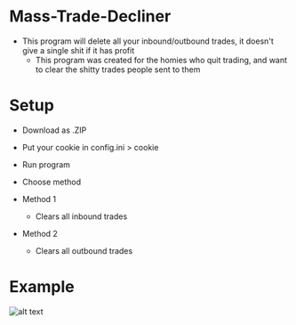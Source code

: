 # Mass-Trade-Decliner

- This program will delete all your inbound/outbound trades, it doesn't give a single shit if it has profit
  - This program was created for the homies who quit trading, and want to clear the shitty trades people sent to them

# Setup

- Download as .ZIP
- Put your cookie in config.ini > cookie

- Run program
- Choose method

- Method 1
  - Clears all inbound trades

- Method 2
  - Clears all outbound trades

# Example

![alt text](https://cdn.discordapp.com/attachments/698329423715369042/960909110805688380/unknown.png)
